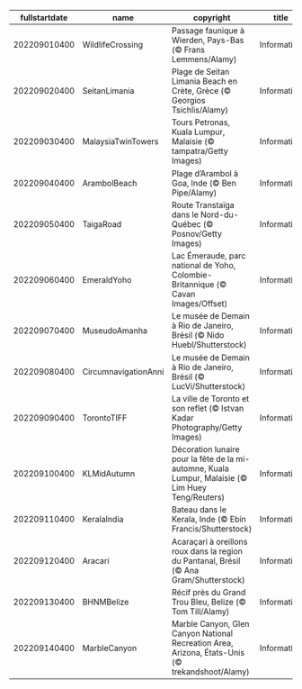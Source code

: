 |fullstartdate|name|copyright|title|image|
|--|--|--|--|--|
202209010400|WildlifeCrossing|Passage faunique à Wierden, Pays-Bas (© Frans Lemmens/Alamy)|Information|![](/fr-CA/2022/09/202209010400WildlifeCrossing.jpg)|
202209020400|SeitanLimania|Plage de Seitan Limania Beach en Crète, Grèce (© Georgios Tsichlis/Alamy)|Information|![](/fr-CA/2022/09/202209020400SeitanLimania.jpg)|
202209030400|MalaysiaTwinTowers|Tours Petronas, Kuala Lumpur, Malaisie (© tampatra/Getty Images)|Information|![](/fr-CA/2022/09/202209030400MalaysiaTwinTowers.jpg)|
202209040400|ArambolBeach|Plage d’Arambol à Goa, Inde  (© Ben Pipe/Alamy)|Information|![](/fr-CA/2022/09/202209040400ArambolBeach.jpg)|
202209050400|TaigaRoad|Route Transtaïga dans le Nord-du-Québec (© Posnov/Getty Images)|Information|![](/fr-CA/2022/09/202209050400TaigaRoad.jpg)|
202209060400|EmeraldYoho|Lac Émeraude, parc national de Yoho, Colombie-Britannique (© Cavan Images/Offset)|Information|![](/fr-CA/2022/09/202209060400EmeraldYoho.jpg)|
202209070400|MuseudoAmanha|Le musée de Demain à Rio de Janeiro, Brésil (© Nido Huebl/Shutterstock)|Information|![](/fr-CA/2022/09/202209070400MuseudoAmanha.jpg)|
202209080400|CircumnavigationAnni|Le musée de Demain à Rio de Janeiro, Brésil  (© LucVi/Shutterstock)|Information|![](/fr-CA/2022/09/202209080400CircumnavigationAnni.jpg)|
202209090400|TorontoTIFF|La ville de Toronto et son reflet (© Istvan Kadar Photography/Getty Images)|Information|![](/fr-CA/2022/09/202209090400TorontoTIFF.jpg)|
202209100400|KLMidAutumn|Décoration lunaire pour la fête de la mi-automne, Kuala Lumpur, Malaisie (© Lim Huey Teng/Reuters)|Information|![](/fr-CA/2022/09/202209100400KLMidAutumn.jpg)|
202209110400|KeralaIndia|Bateau dans le Kerala, Inde (© Ebin Francis/Shutterstock)|Information|![](/fr-CA/2022/09/202209110400KeralaIndia.jpg)|
202209120400|Aracari|Acaraçari à oreillons roux dans la region du Pantanal, Brésil (© Ana Gram/Shutterstock)|Information|![](/fr-CA/2022/09/202209120400Aracari.jpg)|
202209130400|BHNMBelize|Récif près du Grand Trou Bleu, Belize (© Tom Till/Alamy)|Information|![](/fr-CA/2022/09/202209130400BHNMBelize.jpg)|
202209140400|MarbleCanyon|Marble Canyon, Glen Canyon National Recreation Area, Arizona, États-Unis (© trekandshoot/Alamy)|Information|![](/fr-CA/2022/09/202209140400MarbleCanyon.jpg)|
